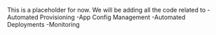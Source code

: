 This is a placeholder for now. We will be adding all the code related to
-Automated Provisioning
-App Config Management
-Automated Deployments
-Monitoring
